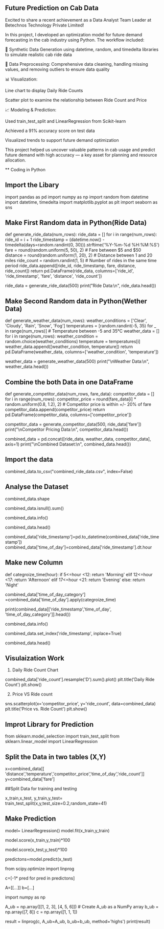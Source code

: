 ## Future Prediction on Cab Data

Excited to share a recent achievement as a Data Analyst Team Leader at Betechnos Technology Private Limited!

In this project, I developed an optimization model for future demand forecasting in the cab industry using Python. The workflow included:

📅 Synthetic Data Generation using datetime, random, and timedelta libraries to simulate realistic cab ride data

🧹 Data Preprocessing: Comprehensive data cleaning, handling missing values, and removing outliers to ensure data quality

📊 Visualization:

Line chart to display Daily Ride Counts

Scatter plot to examine the relationship between Ride Count and Price

📈 Modeling & Prediction:

Used train_test_split and LinearRegression from Scikit-learn

Achieved a 91% accuracy score on test data

Visualized trends to support future demand optimization

This project helped us uncover valuable patterns in cab usage and predict future demand with high accuracy — a key asset for planning and resource allocation.


** Coding in Python

## Import the Libary 

import pandas as pd
import numpy as np
import random
from datetime import datetime, timedelta 
import matplotlib.pyplot as plt
import seaborn as sns

## Make First Random data in Python(Ride Data)

def generate_ride_data(num_rows):
    ride_data = []
    for i in range(num_rows):
        ride_id = i + 1
        ride_timestamp = (datetime.now() - timedelta(days=random.randint(0, 30))).strftime('%Y-%m-%d %H:%M:%S')
        fare = round(random.uniform(5, 50), 2)  # Fare between $5 and $50
        distance = round(random.uniform(1, 20), 2)  # Distance between 1 and 20 miles
        ride_count = random.randint(1, 5)  # Number of rides in the same time period
        ride_data.append([ride_id, ride_timestamp, fare, distance, ride_count])
    return pd.DataFrame(ride_data, columns=['ride_id', 'ride_timestamp', 'fare', 'distance', 'ride_count'])

ride_data = generate_ride_data(500)
print("Ride Data:\n", ride_data.head())

## Make Second Random data in Python(Wether Data)

def generate_weather_data(num_rows):
    weather_conditions = ['Clear', 'Cloudy', 'Rain', 'Snow', 'Fog']
    temperatures = [random.randint(-5, 35) for _ in range(num_rows)]  # Temperature between -5 and 35°C
    weather_data = []
    for i in range(num_rows):
        weather_condition = random.choice(weather_conditions)
        temperature = temperatures[i]
        weather_data.append([weather_condition, temperature])
    return pd.DataFrame(weather_data, columns=['weather_condition', 'temperature'])

weather_data = generate_weather_data(500)
print("\nWeather Data:\n", weather_data.head())


## Combine the both Data in one DataFrame

def generate_competitor_data(num_rows, fare_data):
    competitor_data = []
    for i in range(num_rows):
        competitor_price = round(fare_data[i] * random.uniform(0.8, 1.2), 2)  # Competitor price is within +/- 20% of fare
        competitor_data.append(competitor_price)
    return pd.DataFrame(competitor_data, columns=['competitor_price'])

competitor_data = generate_competitor_data(500, ride_data['fare'])
print("\nCompetitor Pricing Data:\n", competitor_data.head())

combined_data = pd.concat([ride_data, weather_data, competitor_data], axis=1)
print("\nCombined Dataset:\n", combined_data.head())

## Import the data

combined_data.to_csv("combined_ride_data.csv", index=False)

## Analyse the Dataset

combined_data.shape

combined_data.isnull().sum()

combined_data.info()

combined_data.head()

combined_data['ride_timestamp']=pd.to_datetime(combined_data['ride_timestamp'])
combined_data['time_of_day']=combined_data['ride_timestamp'].dt.hour

## Make new Column

def categroize_time(hour):
    if 5<=hour <12:
        return 'Morning'
    elif 12<=hour <17:
        return 'Afternoon'
    elif 17<=hour <21:
        return 'Evening'
    else:
        return 'Night'

combined_data['time_of_day_category'] =combined_data['time_of_day'].apply(categroize_time)

print(combined_data[['ride_timestamp','time_of_day', 'time_of_day_category']].head())

combined_data.info()

combined_data.set_index('ride_timestamp', inplace=True)

combined_data.head()


## Visulaization Work

1. Daily Ride Count Chart

combined_data['ride_count'].resample('D').sum().plot()
plt.title('Daily Ride Count')
plt.show()

2. Price VS Ride count

sns.scatterplot(x='competitor_price', y='ride_count', data=combined_data)
plt.title('Price vs. Ride Count')
plt.show()

## Improt Library for Prediction

from sklearn.model_selection import train_test_split
from sklearn.linear_model import LinearRegression

## Split the Data in two tables (X,Y)

x=combined_data[[ 'distance','temperature','competitor_price','time_of_day','ride_count']]
y=combined_data['fare']

##Split Data for training and testing

x_train,x_test, y_train,y_test= train_test_split(x,y,test_size=0.2,random_state=41)

## Make Prediction

model= LinearRegression()
model.fit(x_train,y_train)

model.score(x_train,y_train)*100

model.score(x_test,y_test)*100

predictons=model.predict(x_test)

from scipy.optimize import linprog

c=[-1* pred for pred in predictons]

A=[[...]]
b=[...]

import numpy as np

A_ub = np.array([[1, 2, 3], [4, 5, 6]])  # Create A_ub as a NumPy array
b_ub = np.array([7, 8])
c = np.array([1, 1, 1])

result = linprog(c, A_ub=A_ub, b_ub=b_ub, method='highs')
print(result)
